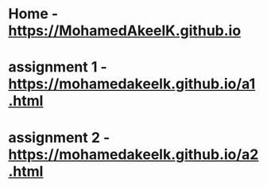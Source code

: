 # Home - https://MohamedAkeelK.github.io
# assignment 1 - https://mohamedakeelk.github.io/a1.html 
# assignment 2 - https://mohamedakeelk.github.io/a2.html
